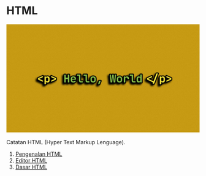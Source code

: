 # HTML

![html](html.jpg)

Catatan HTML (Hyper Text Markup Lenguage).

1. [Pengenalan HTML](https://github.com/Rofid0anG/HTML/blob/main/Pengenalan%20HTML/Pengenalan%20HTML.txt)
2. [Editor HTML](https://github.com/Rofid0anG/HTML/blob/main/Editor%20HTML/Editor%20HTML.txt)
3. [Dasar HTML](https://github.com/Rofid0anG/HTML/blob/main/Dasar%20HTML/Dasar%20HTML.txt)
